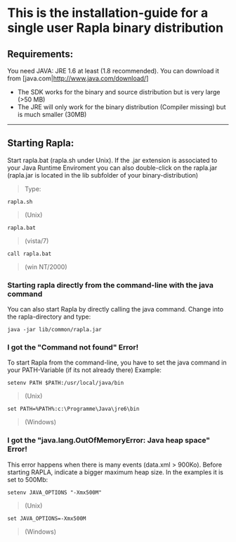 # This is the installation-guide for a single user Rapla binary distribution #

## Requirements: ##

You need JAVA: JRE 1.6 at least (1.8 recommended). You can download it from [java.com|http://www.java.com/download/]

  * The SDK works for the binary and source distribution but is very large (>50 MB)
  * The JRE will only work for the binary distribution (Compiler missing) but is much smaller (30MB)


---

## Starting Rapla: ##

Start rapla.bat (rapla.sh under Unix). If the .jar extension is associated to your Java Runtime Enviroment you can also double-click on the rapla.jar (rapla.jar is located in the lib subfolder of your binary-distribution)

> Type:

```
rapla.sh
```
> (Unix)

```
rapla.bat
```
> (vista/7)

```
call rapla.bat
```
> (win NT/2000)

### Starting rapla directly from the command-line with the java command ###

You can also start Rapla by directly calling the java command.
Change into the rapla-directory and type:
```
java -jar lib/common/rapla.jar
```

### I got the "Command not found" Error! ###

To start Rapla from the command-line, you have to set the java command
in your PATH-Variable (if its not already there) Example:

```
setenv PATH $PATH:/usr/local/java/bin
```
> (Unix)

```
set PATH=%PATH%:c:\Programme\Java\jre6\bin
```
> (Windows)


### I got the **"java.lang.OutOfMemoryError: Java heap space"** Error! ###

This error happens when there is many events (data.xml > 900Ko).
Before starting RAPLA, indicate a bigger maximum heap size.
In the examples it is set to 500Mb:

```
setenv JAVA_OPTIONS "-Xmx500M"
```
> (Unix)

```
set JAVA_OPTIONS=-Xmx500M
```
> (Windows)